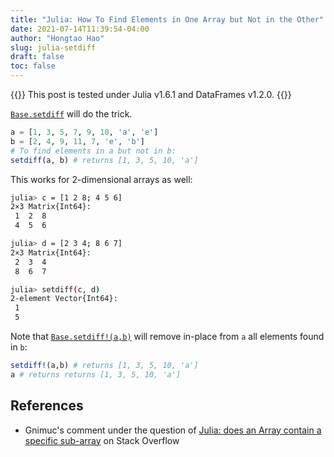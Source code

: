 ```yaml
---
title: "Julia: How To Find Elements in One Array but Not in the Other"
date: 2021-07-14T11:39:54-04:00
author: "Hongtao Hao"
slug: julia-setdiff
draft: false
toc: false
---
```

{{<block class="tip">}}
This post is tested under Julia v1.6.1 and DataFrames v1.2.0.
{{<end>}}
    
[`Base.setdiff`](https://docs.julialang.org/en/v1/base/collections/#Base.setdiff) will do the trick. 

```julia
a = [1, 3, 5, 7, 9, 10, 'a', 'e']
b = [2, 4, 9, 11, 7, 'e', 'b']
# To find elements in a but not in b:
setdiff(a, b) # returns [1, 3, 5, 10, 'a']
```

This works for 2-dimensional arrays as well:

```bash
julia> c = [1 2 8; 4 5 6]
2×3 Matrix{Int64}:
 1  2  8
 4  5  6

julia> d = [2 3 4; 8 6 7]
2×3 Matrix{Int64}:
 2  3  4
 8  6  7

julia> setdiff(c, d)
2-element Vector{Int64}:
 1
 5
```

Note that [`Base.setdiff!(a,b)`](https://docs.julialang.org/en/v1/base/collections/#Base.setdiff!) will remove in-place from `a` all elements found in `b`:

```julia
setdiff!(a,b) # returns [1, 3, 5, 10, 'a']
a # returns returns [1, 3, 5, 10, 'a']
```

## References
- Gnimuc's comment under the question of [Julia: does an Array contain a specific sub-array](https://stackoverflow.com/q/36346005/13716814) on Stack Overflow